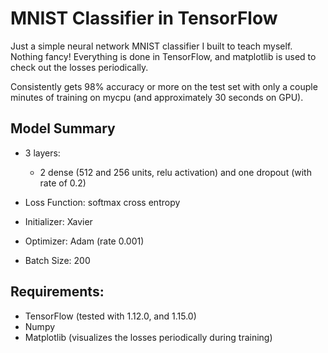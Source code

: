 # MNIST Classifier in TensorFlow

Just a simple neural network MNIST classifier I built to teach myself. Nothing fancy! Everything is done in TensorFlow, and matplotlib is used to check out the losses periodically.

Consistently gets 98% accuracy or more on the test set with only a couple minutes of training on mycpu (and approximately 30 seconds on GPU).

## Model Summary

- 3 layers:
  - 2 dense (512 and 256 units, relu activation) and one dropout (with rate of 0.2)

- Loss Function: softmax cross entropy
- Initializer: Xavier
- Optimizer: Adam (rate 0.001)
- Batch Size: 200


## Requirements:

- TensorFlow (tested with 1.12.0, and 1.15.0)
- Numpy
- Matplotlib (visualizes the losses periodically during training)

